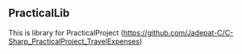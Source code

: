 ## PracticalLib
This is library for PracticalProject (https://github.com/Jadepat-C/C-Sharp_PracticalProject_TravelExpenses)
